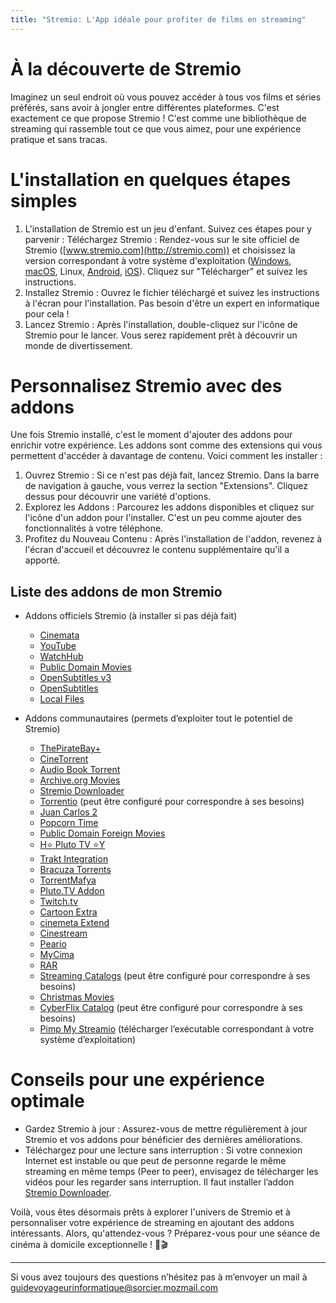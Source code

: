 ```yaml
---
title: "Stremio: L'App idéale pour profiter de films en streaming"
---
```

# À la découverte de Stremio

Imaginez un seul endroit où vous pouvez accéder à tous vos films et séries préférés, sans avoir à jongler entre différentes plateformes. C'est exactement ce que propose Stremio ! C'est comme une bibliothèque de streaming qui rassemble tout ce que vous aimez, pour une expérience pratique et sans tracas. 

# L'installation en quelques étapes simples

1. L'installation de Stremio est un jeu d'enfant. Suivez ces étapes pour y parvenir :
Téléchargez Stremio : Rendez-vous sur le site officiel de Stremio ([www.stremio.com](http://stremio.com)) et choisissez la version correspondant à votre système d'exploitation ([Windows](https://www.strem.io/download?platform=windows&four=true), [macOS](https://www.strem.io/download?platform=mac&four=true), Linux, [Android](https://play.google.com/store/apps/details?id=com.stremio.one), [iOS](https://www.notion.so/Fiche-8-Faites-vous-plaisir-b6428869d9704e0f8914f9218e786465?pvs=21)). Cliquez sur "Télécharger" et suivez les instructions.
2. Installez Stremio : Ouvrez le fichier téléchargé et suivez les instructions à l'écran pour l'installation. Pas besoin d'être un expert en informatique pour cela ! 
3. Lancez Stremio : Après l'installation, double-cliquez sur l'icône de Stremio pour le lancer. Vous serez rapidement prêt à découvrir un monde de divertissement.

# Personnalisez Stremio avec des addons

Une fois Stremio installé, c'est le moment d'ajouter des addons pour enrichir votre expérience. Les addons sont comme des extensions qui vous permettent d'accéder à davantage de contenu. Voici comment les installer : 

1. Ouvrez Stremio : Si ce n'est pas déjà fait, lancez Stremio. Dans la barre de navigation à gauche, vous verrez la section "Extensions". Cliquez dessus pour découvrir une variété d'options. 
2. Explorez les Addons : Parcourez les addons disponibles et cliquez sur l'icône d'un addon pour l'installer. C'est un peu comme ajouter des fonctionnalités à votre téléphone. 
3. Profitez du Nouveau Contenu : Après l'installation de l'addon, revenez à l'écran d'accueil et découvrez le contenu supplémentaire qu'il a apporté. 

## Liste des addons de mon Stremio

* Addons officiels Stremio (à installer si pas déjà fait)
    - [Cinemata](https://app.strem.io/shell-v4.4/#/addons/community/all?addon=https%3A%2F%2Fv3-cinemeta.strem.io%2Fmanifest.json)
    - [YouTube](https://app.strem.io/shell-v4.4/#/addons/community/all?addon=https%3A%2F%2Fv3-channels.strem.io%2Fmanifest.json)
    - [WatchHub](https://app.strem.io/shell-v4.4/#/addons/community/all?addon=https%3A%2F%2Fwatchhub.strem.io%2Fmanifest.json)
    - [Public Domain Movies](https://app.strem.io/shell-v4.4/#/addons/community/all?addon=https%3A%2F%2Fcaching.stremio.net%2Fpublicdomainmovies.now.sh%2Fmanifest.json)
    - [OpenSubtitles v3](https://app.strem.io/shell-v4.4/#/addons/community/all?addon=https%3A%2F%2Fopensubtitles-v3.strem.io%2Fmanifest.json)
    - [OpenSubtitles](https://app.strem.io/shell-v4.4/#/addons/community/all?addon=https%3A%2F%2Fopensubtitles.strem.io%2Fstremio%2Fv1)
    - [Local Files](https://app.strem.io/shell-v4.4/#/addons/community/all?addon=http%3A%2F%2F127.0.0.1%3A11470%2Flocal-addon%2Fmanifest.json)

* Addons communautaires (permets d’exploiter tout le potentiel de Stremio)
    - [ThePirateBay+](https://app.strem.io/shell-v4.4/#/addons/community/all?addon=https%3A%2F%2Fthepiratebay-plus.strem.fun%2Fmanifest.json)
    - [CineTorrent](https://app.strem.io/shell-v4.4/#/addons/community/all?addon=https%3A%2F%2F150203dd784e-cinetorrent-addon.baby-beamup.club%2Fmanifest.json)
    - [Audio Book Torrent](https://app.strem.io/shell-v4.4/#/addons/community/all?addon=https%3A%2F%2F1fe84bc728af-abtors.baby-beamup.club%2Fmanifest.json)
    - [Archive.org Movies](https://app.strem.io/shell-v4.4/#/addons/community/all?addon=https%3A%2F%2Fstremio-archive-org-addon.herokuapp.com%2Fmanifest.json)
    - [Stremio Downloader](https://app.strem.io/shell-v4.4/#/addons/community/all?addon=http%3A%2F%2F127.0.0.1%3A8189%2Faddon-zgQALy06AZ_nqIm0T_vvg%2Fmanifest.json)
    - [Torrentio](https://app.strem.io/shell-v4.4/#/addons/community/all?addon=https%3A%2F%2Ftorrentio.strem.fun%2Flanguage%3Dfrench%2Fmanifest.json) (peut être configuré pour correspondre à ses besoins)
    - [Juan Carlos 2](https://app.strem.io/shell-v4.4/#/addons/community/all?addon=https%3A%2F%2Fjuan.best4stremio.space%2Fstremioget%2Fstremio%2Fv1)
    - [Popcorn Time](https://app.strem.io/shell-v4.4/#/addons/community/all?addon=https%3A%2F%2Fpct.best4stremio.space%2Fstremioget%2Fstremio%2Fv1)
    - [Public Domain Foreign Movies](https://app.strem.io/shell-v4.4/#/addons/community/all?addon=https%3A%2F%2Fforeign-movies.baby-supernode.xyz%2Fmanifest.json)
    - [H⭐ Pluto TV ⭐Y](https://app.strem.io/shell-v4.4/#/addons/community/all?addon=https%3A%2F%2Fplutotv.surge.sh%2Fmanifest.json)
    - [Trakt Integration](https://app.strem.io/shell-v4.4/#/addons/community/all?addon=https%3A%2F%2Fwww.strem.io%2Ftrakt%2Faddon%2F61ea8b5871bae49c7fc6da92%2Fmanifest.json)
    - [Bracuza Torrents](https://app.strem.io/shell-v4.4/#/addons/community/all?addon=https%3A%2F%2F94c8cb9f702d-brazuca-torrents.baby-beamup.club%2Fmanifest.json)
    - [TorrentMafya](https://app.strem.io/shell-v4.4/#/addons/community/all?addon=https%3A%2F%2F5a0d1888fa64-torrentmafya-stremio-addon.baby-beamup.club%2Fmanifest.json)
    - [Pluto.TV Addon](https://app.strem.io/shell-v4.4/#/addons/community/all?addon=https%3A%2F%2F94c8cb9f702d-pluto-tv-addon.baby-beamup.club%2Fmanifest.json)
    - [Twitch.tv](https://app.strem.io/shell-v4.4/#/addons/community/all?addon=https%3A%2F%2Ftwitch.baby-supernode.xyz%2Fmanifest.json)
    - [Cartoon Extra](https://app.strem.io/shell-v4.4/#/addons/community/all?addon=https%3A%2F%2Fcartoonextra.unlimited-fun.xyz%2Fmanifest.json)
    - [cinemeta Extend](https://app.strem.io/shell-v4.4/#/addons/community/all?addon=https%3A%2F%2F9b7c457c25d2-stremio-addon.baby-beamup.club%2Fmanifest.json)
    - [Cinestream](https://app.strem.io/shell-v4.4/#/addons/community/all?addon=https%3A%2F%2F2ecbbd610840-cinestream.baby-beamup.club%2Fmanifest.json)
    - [Peario](https://app.strem.io/shell-v4.4/#/addons/community/all?addon=https%3A%2F%2Faddon.peario.xyz%2Fmanifest.json)
    - [MyCima](https://app.strem.io/shell-v4.4/#/addons/community/all?addon=https%3A%2F%2F3bf59d9737bf-mycimaaddonbylazydzv.baby-beamup.club%2Fmanifest.json)
    - [RAR](https://app.strem.io/shell-v4.4/#/addons/community/all?addon=https%3A%2F%2Frarbg.best4stremio.space%2Fstremioget%2Fstremio%2Fv1)
    - [Streaming Catalogs](https://app.strem.io/shell-v4.4/#/addons/community/all?addon=https%3A%2F%2F7a82163c306e-stremio-netflix-catalog-addon.baby-beamup.club%2FbmZ4LGRucCxhbXAsYXRwLHBtcCxoYm0saGx1LHBjcDoxNjcwNzgwNzAwMDY0%2Fmanifest.json) (peut être configuré pour correspondre à ses besoins)
    - [Christmas Movies](https://app.strem.io/shell-v4.4/#/addons/community/all?addon=https%3A%2F%2Fcinemeta-catalogs.strem.io%2Fchristmaspopular%2Fmanifest.json)
    - [CyberFlix Catalog](https://app.strem.io/shell-v4.4/#/addons/community/all?addon=https%3A%2F%2F82d7ae415a21-llama-catalog.baby-beamup.club%2Fc%2Fcatalogs%3Dpremieres.movie%2Cpremieres.series%2Ctrending.movie%2Ctrending.series%2Cnetflix.popular_movies.movie%2Cnetflix.popular_series.series%2Cnetflix.new_movies.movie%2Cnetflix.new_series.series%2Cdisney_plus.popular_movies.movie%2Cdisney_plus.popular_series.series%2Cdisney_plus.new_movies.movie%2Cdisney_plus.new_series.series%2Chbo_max.popular_movies.movie%2Chbo_max.popular_series.series%2Chbo_max.new_movies.movie%2Chbo_max.new_series.series%2Camazon_prime.popular_movies.movie%2Camazon_prime.popular_series.series%2Camazon_prime.new_movies.movie%2Camazon_prime.new_series.series%2Cawards.oscar_winners.any%2Cawards.emmy_winners.any%2Cawards.golden_globe_winners.any%2Ckids.popular_movies.movie%2Ckids.popular_series.series%2Canime.trending_movies.movie%2Canime.trending_series.series%2Canime.winter_season.series%2Canime.spring_season.series%2Canime.summer_season.series%2Canime.fall_season.series%2Ccanal%2B.movie%2Ccanal%2B.series%2Fmanifest.json) (peut être configuré pour correspondre à ses besoins)
    - [Pimp My Streamio](https://github.com/sungshon/PimpMyStremio/releases) (télécharger l’exécutable correspondant à votre système d’exploitation)

# Conseils pour une expérience optimale

- Gardez Stremio à jour : Assurez-vous de mettre régulièrement à jour Stremio et vos addons pour bénéficier des dernières améliorations.
- Téléchargez pour une lecture sans interruption : Si votre connexion Internet est instable ou que peut de personne regarde le même streaming en même temps (Peer to peer), envisagez de télécharger les vidéos pour les regarder sans interruption. Il faut installer l’addon [Stremio Downloader](https://app.strem.io/shell-v4.4/#/addons/community/all?addon=http%3A%2F%2F127.0.0.1%3A8189%2Faddon-zgQALy06AZ_nqIm0T_vvg%2Fmanifest.json).

Voilà, vous êtes désormais prêts à explorer l'univers de Stremio et à personnaliser votre expérience de streaming en ajoutant des addons intéressants. Alors, qu'attendez-vous ? Préparez-vous pour une séance de cinéma à domicile exceptionnelle ! 🍿🎬

---

Si vous avez toujours des questions n’hésitez pas à m’envoyer un mail à [guidevoyageurinformatique@sorcier.mozmail.com](mailto:guidevoyageurinformatique@sorcier.mozmail.com)